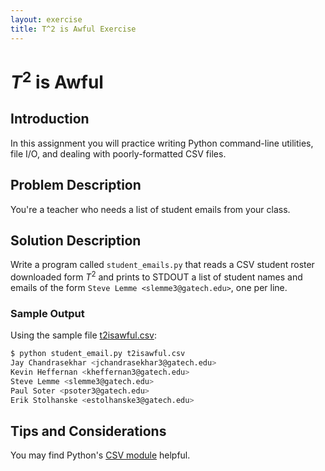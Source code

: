 ```yaml
---
layout: exercise
title: T^2 is Awful Exercise
---
```


# $T^2$ is Awful

## Introduction

In this assignment you will practice writing Python command-line utilities, file I/O, and dealing with poorly-formatted CSV files.

## Problem Description

You're a teacher who needs a list of student emails from your class.

## Solution Description

Write a program called `student_emails.py` that reads a CSV student roster downloaded form $T^2$ and prints to STDOUT a list of student names and emails of the form `Steve Lemme <slemme3@gatech.edu>`, one per line.

### Sample Output

Using the sample file [t2isawful.csv](t2isawful.csv):

```sh
$ python student_email.py t2isawful.csv
Jay Chandrasekhar <jchandrasekhar3@gatech.edu>
Kevin Heffernan <kheffernan3@gatech.edu>
Steve Lemme <slemme3@gatech.edu>
Paul Soter <psoter3@gatech.edu>
Erik Stolhanske <estolhanske3@gatech.edu>
```

## Tips and Considerations

You may find Python's [CSV module](https://docs.python.org/3/library/csv.html) helpful.